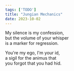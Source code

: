 ```yaml
---
tags: ['TODO']
title: "Jungian Mechanics"
date: 2023-10-02
---
```


My silence is my confession,  
but the volume of your whisper  
is a marker for regression.

You're my ego, I'm your id,  
a sigil for the animus that  
you forgot that you had hid.
